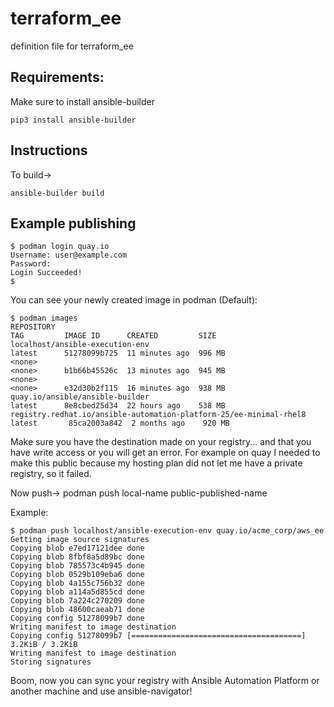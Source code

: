 # terraform_ee
definition file for terraform_ee

## Requirements:

Make sure to install ansible-builder

```
pip3 install ansible-builder
```

## Instructions

To build->

`ansible-builder build`

## Example publishing

```
$ podman login quay.io
Username: user@example.com
Password:
Login Succeeded!
$
```
You can see your newly created image in podman (Default):
```
$ podman images
REPOSITORY                                                                         TAG         IMAGE ID      CREATED         SIZE
localhost/ansible-execution-env                                                    latest      51278099b725  11 minutes ago  996 MB
<none>                                                                             <none>      b1b66b45526c  13 minutes ago  945 MB
<none>                                                                             <none>      e32d30b2f115  16 minutes ago  938 MB
quay.io/ansible/ansible-builder                                                    latest      8e8cbed25d34  22 hours ago    538 MB
registry.redhat.io/ansible-automation-platform-25/ee-minimal-rhel8    latest       85ca2003a842  2 months ago    920 MB
````

Make sure you have the destination made on your registry... and that you have write access or you will get an error.  For example on quay I needed to make this public because my hosting plan did not let me have a private registry, so it failed.

Now push->
podman push local-name public-published-name

Example:
```
$ podman push localhost/ansible-execution-env quay.io/acme_corp/aws_ee
Getting image source signatures
Copying blob e7ed17121dee done
Copying blob 8fbf8a5d89bc done
Copying blob 785573c4b945 done
Copying blob 0529b109eba6 done
Copying blob 4a155c756b32 done
Copying blob a114a5d855cd done
Copying blob 7a224c270209 done
Copying blob 48600caeab71 done
Copying config 51278099b7 done
Writing manifest to image destination
Copying config 51278099b7 [======================================] 3.2KiB / 3.2KiB
Writing manifest to image destination
Storing signatures
```

Boom, now you can sync your registry with Ansible Automation Platform or another machine and use ansible-navigator!
